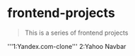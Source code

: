 # frontend-projects

> This is a series of frontend projects 

'''1:Yandex.com-clone'''
2:Yahoo Navbar
